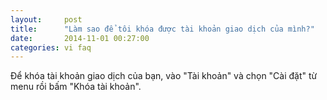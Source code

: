 ```yaml
---
layout:     post
title:      "Làm sao để tôi khóa được tài khoản giao dịch của mình?"
date:       2014-11-01 00:27:00
categories: vi faq
---
```


Để khóa tài khoản giao dịch của bạn, vào "Tài khoản" và chọn "Cài đặt" từ menu rồi bấm "Khóa tài khoản".